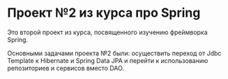 # Проект №2 из курса про Spring
Это второй проект из курса, посвященного изучению фреймворка Spring.

Основными задачами проекта №2 были: осуществить переход от Jdbc Template к Hibernate и Spring Data JPA и перейти к использованию репозиториев и сервисов вместо DAO.
